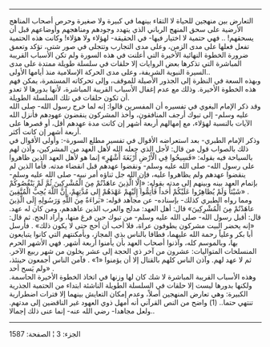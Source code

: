 ------------------------------------------------------------------------

التعارض بين منهجين للحياة لا التقاء بينهما في كبيرة ولا صغيرة وحرص أصحاب
المناهج الأرضية على سحق المنهج الرباني الذي يتهدد وجودهم ومناهجهم
وأوضاعهم قبل أن يسحقهم! .. فهي حتمية لا اختيار فيها- في الحقيقة- لهؤلاء
ولا هؤلاء! وكانت هذه الحتمية تفعل فعلها على مدى الزمن، وعلى مدى التجارب
وتتجلى في صور شتى، تؤكد وتعمق ضرورة الخطوة النهائية الأخيرة التي أعلنت
في هذه السورة ولم تكن الأسباب القريبة المباشرة التي تذكرها بعض الروايات
إلا حلقات في سلسلة طويلة ممتدة على مدى السيرة النبوية الشريفة، وعلى مدى
الحركة الإسلامية منذ أيامها الأولى..  
وبهذه السعة في النظرة إلى الجذور الأصيلة للموقف، وإلى تحركاته المستمرة،
يمكن فهم هذه الخطوة الأخيرة. وذلك مع عدم إغفال الأسباب القريبة المباشرة،
لأنها بدورها لا تعدو أن تكون حلقات في تلك السلسلة الطويلة.  
وقد ذكر الإمام البغوي في تفسيره أن المفسرين قالوا: إنه لما خرج رسول
الله- صلى الله عليه وسلم- إلى تبوك أرجف المنافقون، وأخذ المشركون ينقضون
عهودهم فأنزل الله الآيات بالنسبة لهؤلاء، مع إمهالهم أربعة أشهر إن كانت
مدة عهدهم أقل، أو قصرها على أربعة أشهر إن كانت أكثر.  
وذكر الإمام الطبري- بعد استعراضه الأقوال في تفسير مطلع السورة-: وأولى
الأقوال في ذلك بالصواب قول من قال: لأجل الذي جعله الله لأهل العهد من
المشركين، وأذن لهم بالسياحة فيه بقوله: «فَسِيحُوا فِي الْأَرْضِ أَرْبَعَةَ أَشْهُرٍ» إنما
هو لأهل العهد الذين ظاهروا على رسول الله- صلى الله عليه وسلم- ونقضوا
عهدهم قبل انقضاء مدته. فأما الذين لم ينقضوا عهدهم ولم يظاهروا عليه، فإن
الله جل ثناؤه أمر نبيه- صلى الله عليه وسلم- بإتمام العهد بينه وبينهم إلى
مدته بقوله: «إِلَّا الَّذِينَ عاهَدْتُمْ مِنَ الْمُشْرِكِينَ ثُمَّ لَمْ يَنْقُصُوكُمْ شَيْئاً وَلَمْ يُظاهِرُوا
عَلَيْكُمْ أَحَداً فَأَتِمُّوا إِلَيْهِمْ عَهْدَهُمْ إِلى مُدَّتِهِمْ، إِنَّ اللَّهَ يُحِبُّ الْمُتَّقِينَ» .  
ومما رواه الطبري كذلك- بإسناده- عن مجاهد قوله: «بَراءَةٌ مِنَ اللَّهِ وَرَسُولِهِ إِلَى
الَّذِينَ عاهَدْتُمْ مِنَ الْمُشْرِكِينَ» قال: أهل العهد: مدلج والعرب الذين عاهدهم، ومن
كان له عهد. قال: أقبل رسول الله- صلى الله عليه وسلم- من تبوك حين فرغ
منها، وأراد الحج. ثم قال: «إنه يحضر البيت مشركون يطوفون عراة، فلا أحب أن
أحج حتى لا يكون ذلك» . فأرسل أبا بكر وعلياً رحمة الله عليهما، فطافا
بالناس بذي المجاز، وبأمكنتهم التي كانوا يتبايعون بها، وبالموسم كله،
وآذنوا أصحاب العهد بأن يأمنوا أربعة أشهر. فهي الأشهر الحرم المنسلخات
المتواليات: عشرون من آخر ذي الحجة إلى عشر يخلون من شهر ربيع الآخر. ثم لا
عهد لهم. وآذن الناس كلهم بالقتال إلا أن يؤمنوا «1» . فآمن الناس أجمعون
حينئذ، ولم يَسح أحد» .  
وهذه الأسباب القريبة المباشرة لا شك كان لها وزنها في اتخاذ الخطوة
الأخيرة الحاسمة. ولكنها بدورها ليست إلا حلقات في السلسلة الطويلة الناشئة
ابتداء من الحتمية الجذرية الكبيرة: وهي تعارض المنهجين أصلاً، وعدم إمكان
التعايش بينهما إلا فترات اضطرارية تنتهي حتما.. (1) واضح من النص القرآني
أنه أمهل ذوي العهود غير الناقضين إلى مدتهم. ولعل مجاهدا- رضي الله عنه-
إنما عنى ذلك إجمالا..

------------------------------------------------------------------------

الجزء: 3 ¦ الصفحة: 1587
